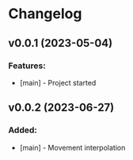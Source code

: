 # Changelog

## v0.0.1 (2023-05-04)

### Features:

* [main] - Project started

## v0.0.2 (2023-06-27)

### Added:

* [main] - Movement interpolation